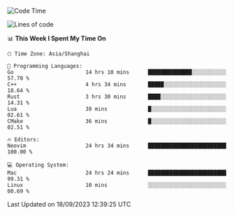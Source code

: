 <!--START_SECTION:waka-->
![Code Time](http://img.shields.io/badge/Code%20Time-1%2C601%20hrs%2018%20mins-blue)

![Lines of code](https://img.shields.io/badge/From%20Hello%20World%20I%27ve%20Written-286.3%20thousand%20lines%20of%20code-blue)

📊 **This Week I Spent My Time On** 

```text
🕑︎ Time Zone: Asia/Shanghai

💬 Programming Languages: 
Go                       14 hrs 10 mins      ██████████████░░░░░░░░░░░   57.70 % 
C++                      4 hrs 34 mins       █████░░░░░░░░░░░░░░░░░░░░   18.64 % 
Rust                     3 hrs 30 mins       ████░░░░░░░░░░░░░░░░░░░░░   14.31 % 
Lua                      38 mins             █░░░░░░░░░░░░░░░░░░░░░░░░   02.61 % 
CMake                    36 mins             █░░░░░░░░░░░░░░░░░░░░░░░░   02.51 % 

🔥 Editors: 
Neovim                   24 hrs 34 mins      █████████████████████████   100.00 % 

💻 Operating System: 
Mac                      24 hrs 24 mins      █████████████████████████   99.31 % 
Linux                    10 mins             ░░░░░░░░░░░░░░░░░░░░░░░░░   00.69 % 
```


 Last Updated on 18/09/2023 12:39:25 UTC
<!--END_SECTION:waka-->
